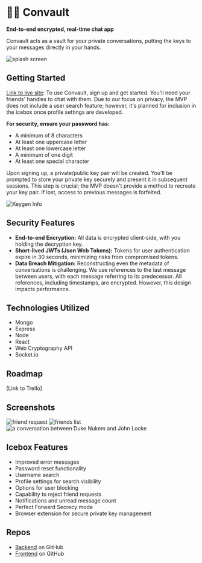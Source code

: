# 💬🔐 Convault
**End-to-end encrypted, real-time chat app**

Convault acts as a vault for your private conversations, putting the keys to your messages directly in your hands.

![splash screen](https://i.imgur.com/aAOXSvn.png)

## Getting Started
[Link to live site](https://convault-d603666b3d0b.herokuapp.com/): To use Convault, sign up and get started. You'll need your friends' handles to chat with them. Due to our focus on privacy, the MVP does not include a user search feature; however, it's planned for inclusion in the icebox once profile settings are developed.

**For security, ensure your password has:**
+ A minimum of 8 characters
+ At least one uppercase letter
+ At least one lowercase letter
+ A minimum of one digit
+ At least one special character

Upon signing up, a private/public key pair will be created. You'll be prompted to store your private key securely and present it in subsequent sessions. This step is crucial; the MVP doesn't provide a method to recreate your key pair. If lost, access to previous messages is forfeited.

![Keygen Info](https://i.imgur.com/xhQcagz.png)

## Security Features
+ **End-to-end Encryption:** All data is encrypted client-side, with you holding the decryption key.
+ **Short-lived JWTs (Json Web Tokens):** Tokens for user authentication expire in 30 seconds, minimizing risks from compromised tokens.
+ **Data Breach Mitigation:** Reconstructing even the metadata of conversations is challenging. We use references to the last message between users, with each message referring to its predecessor. All references, including timestamps, are encrypted. However, this design impacts performance.

## Technologies Utilized
+ Mongo
+ Express
+ Node
+ React
+ Web Cryptography API
+ Socket.io

## Roadmap
[Link to Trello]

## Screenshots
![friend request](https://i.imgur.com/hrpHbqmm.png)
![friends list](https://i.imgur.com/onwZbvgm.png)
![a conversation between Duke Nukem and John Locke](https://i.imgur.com/kxlzo9w.png)

## Icebox Features
+ Improved error messages
+ Password reset functionality
+ Username search
+ Profile settings for search visibility
+ Options for user blocking
+ Capability to reject friend requests
+ Notifications and unread message count
+ Perfect Forward Secrecy mode
+ Browser extension for secure private key management

## Repos
+ [Backend](https://github.com/cango91/convault-backend) on GitHub
+ [Frontend](https://github.com/cango91/convault-frontend) on GitHub